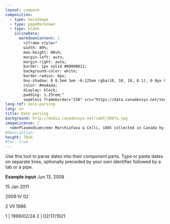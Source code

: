 ```yaml
---
layout: compose
composition:
  - type: heroImage
  - type: pageMarkdown
  - type: blank
    inlineData: 
      markdownContent: |
        <iframe style="
        width: 80%;
        max-height: 80vh;
        margin-left: auto;
        margin-right: auto;
        border: 1px solid #00000011;
        background-color: white;
        border-radius: 6px;
        box-shadow: 0 0.5em 1em -0.125em rgba(10, 10, 10, 0.1), 0 0px 0 1px rgba(10, 10, 10, 0.02);
        color: #4a4a4a;
        display: block;
        padding: 1.25rem;"
        seamless frameborder="150" src="https://data.canadensys.net/tools/dates" height = '790' width="1370" scrolling='yes' ></iframe> 
lang-ref: date-parsing
lang: en
title: Date parsing
background: http://media.canadensys.net/cmmf/5897a.jpg
imageLicense: |
  <em>Plasmodium</em> Marchiafava & Celli, 1885 collected in Canada by McNeil, Raymond, [Cercle des Mycologues de Montréal](https://www.gbif.org/occurrence/1135067379)
#description:
height: 70vh
#toc: true
---
```


Use this tool to parse dates into their component parts. Type or paste dates on separate lines, optionally preceded by your own identifier followed by a tab or a pipe. 

**Example input** 
Jun 13, 2008  

15 Jan 2011  

2009 IV 02  

2 VII 1986  

 
1 | 1999/02/24 
2 | 02/17/1921

<div id="app-container"></div>
 
 <script>
// Get a reference to the app container
const appContainer = document.getElementById('app-container');

// API endpoint URL
const apiUrl = 'https://data.canadensys.net/tools/dates.json';

// Fetch data from the API
fetch(apiUrl)
  .then(data => {
    return data.json();
  })
  .then(results => {
    console.log(results.iso8601)
  });
  



  // .then(response => response.json())
  // .then(data => {
    // Process the data and update the app container's content
    // appContainer.innerHTML = `<h2>${data.title}</h2><p>${data.description}</p>`;
  // })
  // .catch(error => {
    // console.error('Error fetching data:', error);
  // });
</script>
